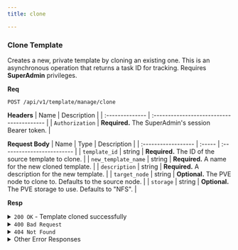 ```yaml
---
title: clone

---
```


### Clone Template

Creates a new, private template by cloning an existing one. This is an asynchronous operation that returns a task ID for tracking. Requires **SuperAdmin** privileges.

**Req**
```
POST /api/v1/template/manage/clone
```

**Headers**
| Name            | Description                               |
| :-------------- | :---------------------------------------- |
| `Authorization` | **Required.** The SuperAdmin's session Bearer token. |

**Request Body**
| Name                | Type   | Description                |
| :------------------ | :----- | :------------------------- |
| `template_id`       | string | **Required.** The ID of the source template to clone. |
| `new_template_name` | string | **Required.** A name for the new cloned template. |
| `description`       | string | **Required.** A description for the new template. |
| `target_node`       | string | **Optional.** The PVE node to clone to. Defaults to the source node. |
| `storage`           | string | **Optional.** The PVE storage to use. Defaults to "NFS". |

**Resp**
<details>
<summary><code>200 OK</code> - Template cloned successfully</summary>
This response indicates the cloning process has started. The status should be tracked using the returned `task_id`.

```json
{
  "code": 200,
  "message": "Template cloned successfully",
  "data": {
    "template_id": "60d0fe4f5311236168a109e3",
    "task_id": "clone-template-60d...-167..."
  }
}
```
</details>

<details>
<summary><code>400 Bad Request</code></summary>
Possible `message` values:
* `"Missing required fields: template_id, new_template_name, description"`
* `"Invalid template name: ..."`
```json
{ "code": 400, "message": "...", "data": null }
```
</details>

<details>
<summary><code>404 Not Found</code></summary>
```json
{ "code": 404, "message": "Source template not found", "data": null }
```
</details>

<details>
<summary>Other Error Responses</summary>
Also supports `401/403 Unauthorized` and `500 Internal Server Error` for PVE API or task creation failures.
</details>